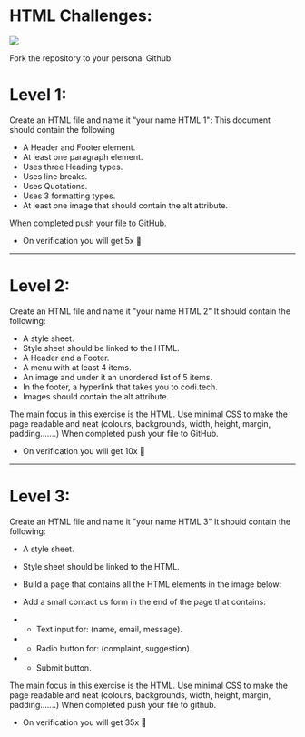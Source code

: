 
# HTML Challenges:

![](./Assets/html_challenge_01.png)


Fork the repository to your personal Github.

# Level 1:

Create an HTML file and name it “your name HTML 1":
This document should contain the following
* A Header and Footer element.
* At least one paragraph element.
* Uses three Heading types.
* Uses line breaks.
* Uses Quotations.
* Uses 3 formatting types.
* At least one image that should contain the alt attribute.

When completed push your file to GitHub.

* On verification you will get 5x 🔑

---------------
# Level 2:

Create an HTML file and name it "your name HTML 2"
It should contain the following:
* A style sheet.
* Style sheet should be linked to the HTML.
* A Header and a Footer.
* A menu with at least 4 items.
* An image and under it an unordered list of 5 items.
* In the footer, a hyperlink that takes you to codi.tech.
* Images should contain the alt attribute.

The main focus in this exercise is the HTML. Use minimal CSS to make the page readable and neat (colours, backgrounds, width, height, margin, padding.......)
When completed push your file to GitHub.

* On verification you will get 10x 🔑

-----------------



# Level 3:
Create an HTML file and name it "your name HTML 3"
It should contain the following:

* A style sheet.
* Style sheet should be linked to the HTML.
* Build a page that contains all the HTML elements in the image below:




* Add a small contact us form in the end of the page that contains:
* * Text input for: (name, email, message).
* * Radio button for: (complaint, suggestion).
* * Submit button.

The main focus in this exercise is the HTML. Use minimal CSS to make the page readable and neat (colours, backgrounds, width, height, margin, padding.......)
When completed push your file to github.

* On verification you will get 35x 🔑
